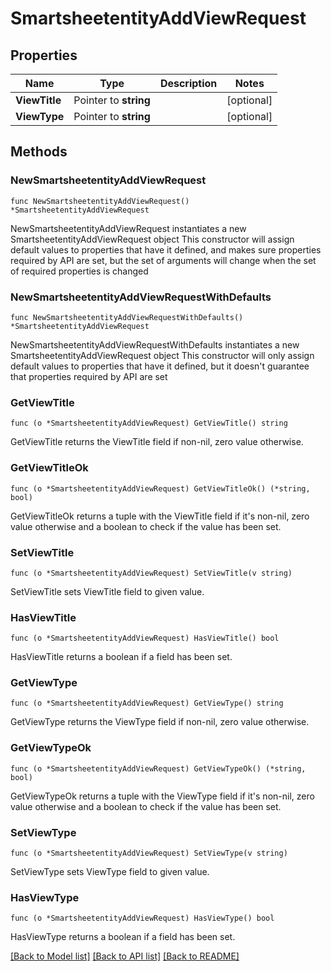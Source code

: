 # SmartsheetentityAddViewRequest

## Properties

Name | Type | Description | Notes
------------ | ------------- | ------------- | -------------
**ViewTitle** | Pointer to **string** |  | [optional] 
**ViewType** | Pointer to **string** |  | [optional] 

## Methods

### NewSmartsheetentityAddViewRequest

`func NewSmartsheetentityAddViewRequest() *SmartsheetentityAddViewRequest`

NewSmartsheetentityAddViewRequest instantiates a new SmartsheetentityAddViewRequest object
This constructor will assign default values to properties that have it defined,
and makes sure properties required by API are set, but the set of arguments
will change when the set of required properties is changed

### NewSmartsheetentityAddViewRequestWithDefaults

`func NewSmartsheetentityAddViewRequestWithDefaults() *SmartsheetentityAddViewRequest`

NewSmartsheetentityAddViewRequestWithDefaults instantiates a new SmartsheetentityAddViewRequest object
This constructor will only assign default values to properties that have it defined,
but it doesn't guarantee that properties required by API are set

### GetViewTitle

`func (o *SmartsheetentityAddViewRequest) GetViewTitle() string`

GetViewTitle returns the ViewTitle field if non-nil, zero value otherwise.

### GetViewTitleOk

`func (o *SmartsheetentityAddViewRequest) GetViewTitleOk() (*string, bool)`

GetViewTitleOk returns a tuple with the ViewTitle field if it's non-nil, zero value otherwise
and a boolean to check if the value has been set.

### SetViewTitle

`func (o *SmartsheetentityAddViewRequest) SetViewTitle(v string)`

SetViewTitle sets ViewTitle field to given value.

### HasViewTitle

`func (o *SmartsheetentityAddViewRequest) HasViewTitle() bool`

HasViewTitle returns a boolean if a field has been set.

### GetViewType

`func (o *SmartsheetentityAddViewRequest) GetViewType() string`

GetViewType returns the ViewType field if non-nil, zero value otherwise.

### GetViewTypeOk

`func (o *SmartsheetentityAddViewRequest) GetViewTypeOk() (*string, bool)`

GetViewTypeOk returns a tuple with the ViewType field if it's non-nil, zero value otherwise
and a boolean to check if the value has been set.

### SetViewType

`func (o *SmartsheetentityAddViewRequest) SetViewType(v string)`

SetViewType sets ViewType field to given value.

### HasViewType

`func (o *SmartsheetentityAddViewRequest) HasViewType() bool`

HasViewType returns a boolean if a field has been set.


[[Back to Model list]](../README.md#documentation-for-models) [[Back to API list]](../README.md#documentation-for-api-endpoints) [[Back to README]](../README.md)


